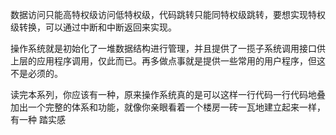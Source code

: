 数据访问只能高特权级访问低特权级，代码跳转只能同特权级跳转，要想实现特权级转换，可以通过中断和中断返回来实现。

操作系统就是初始化了一堆数据结构进行管理，并且提供了一揽子系统调用接口供上层的应用程序调用，仅此而已。再多做点事就是提供一些常用的用户程序，但这不是必须的。

读完本系列，你应该有一种，原来操作系统真的是可以这样一行代码一行代码地叠加出一个完整的体系和功能，就像你亲眼看着一个楼房一砖一瓦地建立起来一样，有一种 踏实感
